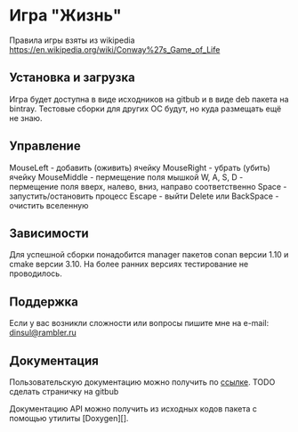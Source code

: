 # Игра "Жизнь"

Правила игры взяты из wikipedia
https://en.wikipedia.org/wiki/Conway%27s_Game_of_Life

## Установка и загрузка

Игра будет доступна в виде исходников на gitbub и в виде deb пакета на bintray.
Тестовые сборки для других ОС будут, но куда размещать ещё не знаю.

## Управление

MouseLeft   - добавить (оживить) ячейку
MouseRight  - убрать (убить) ячейку
MouseMiddle - пермещение поля мышкой
W, A, S, D  - пермещение поля вверх, налево, вниз, направо соответственно
Space       - запустить/остановить процесс
Escape      - выйти
Delete или
BackSpace   - очистить вселенную

## Зависимости

Для успешной сборки понадобится manager пакетов conan версии 1.10 и
cmake версии 3.10. На более ранних версиях тестирование не проводилось.

## Поддержка

Если у вас возникли сложности или вопросы пишите мне на e-mail: dinsul@rambler.ru

## Документация

Пользовательскую документацию можно получить по [ссылке](). TODO сделать страничку на gitbub

Документацию API можно получить из исходных кодов пакета с помощью утилиты
[Doxygen][].
